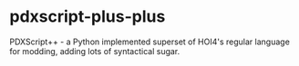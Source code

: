 # pdxscript-plus-plus
PDXScript++ - a Python implemented superset of HOI4's regular language for modding, adding lots of syntactical sugar.
